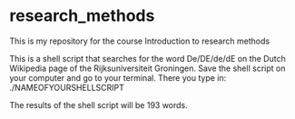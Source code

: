 # research_methods
This is my repository for the course Introduction to research methods

This is a shell script that searches for the word De/DE/de/dE on the Dutch Wikipedia page of the Rijksuniversiteit Groningen. Save the shell script on your computer and go to your terminal. There you type in: ./NAMEOFYOURSHELLSCRIPT 

The results of the shell script will be 193 words.

